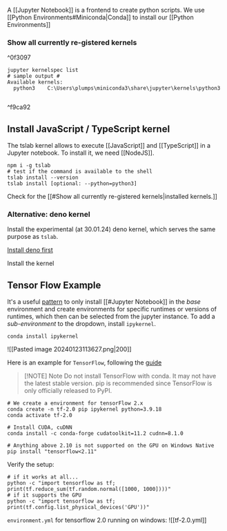 A [[Jupyter Notebook]] is a frontend to create python scripts. We use [[Python Environments#Miniconda|Conda]] to install our [[Python Environments]] 

### Show all currently re-gistered kernels
^0f3097
```shell
jupyter kernelspec list
# sample output #
Available kernels:
  python3    C:\Users\plumps\miniconda3\share\jupyter\kernels\python3
  
```

^f9ca92
## Install JavaScript / TypeScript kernel 

The tslab kernel allows to execute [[JavaScript]] and [[TypeScript]] in a Jupyter notebook. To install it, we need [[NodeJS]].

```shell
npm i -g tslab
# test if the command is available to the shell
tslab install --version
tslab install [optional: --python=python3]
```

Check for the [[#Show all currently re-gistered kernels|installed kernels.]]

### Alternative: deno kernel
Install the experimental (at 30.01.24) deno kernel, which serves the same purpose as `tslab`.

[Install deno first](https://docs.deno.com/runtime/manual)

Install the kernel


## Tensor Flow Example
It's a useful [pattern](https://towardsdatascience.com/how-to-set-up-anaconda-and-jupyter-notebook-the-right-way-de3b7623ea4a) to only install [[#Jupyter Notebook]] in the *base* environment and create environments for specific runtimes or versions of runtimes, which then can be selected from the jupyter instance. To add a *sub-environment* to the dropdown, install `ipykernel`.

```shell
conda install ipykernel
```

![[Pasted image 20240123113627.png|200]]

Here is an example for `TensorFlow`, following the [guide](https://www.tensorflow.org/install/pip#windows-native_1)

> [!NOTE] Note
> Do not install TensorFlow with conda. It may not have the latest stable version. pip is recommended since TensorFlow is only officially released to PyPI.

```shell
# We create a environment for tensorFlow 2.x
conda create -n tf-2.0 pip ipykernel python=3.9.18
conda activate tf-2.0

# Install CUDA, cuDNN
conda install -c conda-forge cudatoolkit=11.2 cudnn=8.1.0

# Anything above 2.10 is not supported on the GPU on Windows Native
pip install "tensorflow<2.11" 

```

Verify the setup:
```shell
# if it works at all...
python -c "import tensorflow as tf; print(tf.reduce_sum(tf.random.normal([1000, 1000])))"
# if it supports the GPU
python -c "import tensorflow as tf; print(tf.config.list_physical_devices('GPU'))"
```

`environment.yml` for tensorflow 2.0 running on windows: ![[tf-2.0.yml]]